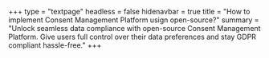 +++
type = "textpage"
headless = false
hidenavbar = true
title = "How to implement Consent Management Platform usign open-source?"
summary = "Unlock seamless data compliance with open-source Consent Management Platform. Give users full control over their data preferences and stay GDPR compliant hassle-free."
+++
